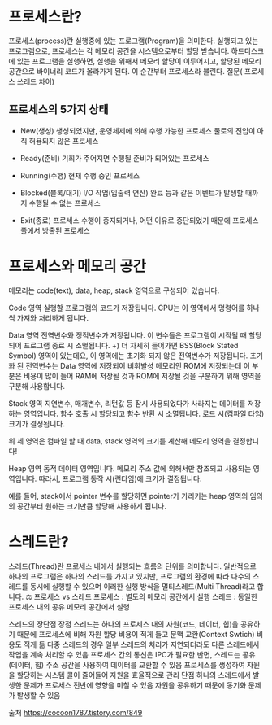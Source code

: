 
# 프로세스란?
프로세스(process)란 실행중에 있는 프로그램(Program)을 의미한다.
실행되고 있는 프로그램으로, 프로세스는 각 메모리 공간을 시스템으로부터 할당 받습니다.
하드디스크에 있는 프로그램을 실행하면, 실행을 위해서 메모리 할당이 이루어지고, 할당된 메모리 공간으로 바이너리 코드가 올라가게 된다. 이 순간부터 프로세스라 불린다. 
질문( 프로세스 쓰레드 차이) 

  ## 프로세스의 5가지 상태
  - New(생성)
  생성되었지만, 운영체제에 의해 수행 가능한 프로세스 풀로의 진입이 아직 허용되지 않은 프로세스
  
  - Ready(준비)
  기회가 주어지면 수행될 준비가 되어있는 프로세스
  
  - Running(수행)
  현재 수행 중인 프로세스
  
  - Blocked(블록/대기)
  I/O 작업(입출력 연산) 완료 등과 같은 이벤트가 발생할 때까지 수행될 수 없는 프로세스
  
  - Exit(종료)
  프로세스 수행이 중지되거나, 어떤 이유로 중단되었기 때문에 프로세스 풀에서 방출된 프로세스

# 프로세스와 메모리 공간
메모리는 code(text), data, heap, stack 영역으로 구성되어 있습니다.

Code 영역
실행할 프로그램의 코드가 저장됩니다. CPU는 이 영역에서 명령어를 하나씩 가져와 처리하게 됩니다.

Data 영역
전역변수와 정적변수가 저장됩니다. 이 변수들은 프로그램이 시작될 때 할당되어 프로그램 종료 시 소멸됩니다.
+) 더 자세히 들어가면 BSS(Block Stated Symbol) 영역이 있는데요, 이 영역에는 초기화 되지 않은 전역변수가 저장됩니다. 초기화 된 전역변수는 Data 영역에 저장되어 비휘발성 메모리인 ROM에 저장되는데 이 부분은 비용이 많이 들어 RAM에 저장될 것과 ROM에 저장될 것을 구분하기 위해 영역을 구분해 사용합니다.

Stack 영역
지연변수, 매개변수, 리턴값 등 잠시 사용되었다가 사라지는 데이터를 저장하는 영역입니다. 함수 호출 시 할당되고 함수 반환 시 소멸됩니다. 로드 시(컴파일 타임) 크기가 결정됩니다.

위 세 영역은 컴파일 할 때 data, stack 영역의 크기를 계산해 메모리 영역을 결정합니다!

Heap 영역
동적 데이터 영역입니다. 메모리 주소 값에 의해서만 참조되고 사용되는 영역입니다. 따라서, 프로그램 동작 시(런타임)에 크기가 결정됩니다.

예를 들어, stack에서 pointer 변수를 할당하면 pointer가 가리키는 heap 영역의 임의의 공간부터 원하는 크기만큼 할당해 사용하게 됩니다.

# 스레드란?
스레드(Thread)란 프로세스 내에서 실행되는 흐름의 단위를 의미합니다.
일반적으로 하나의 프로그램은 하나의 스레드를 가지고 있지만, 프로그램의 환경에 따라 다수의 스레드를 동시에 실행할 수 있으며 이러한 실행 방식을 멀티스레드(Multi Thread)라고 합니다.
⚖️ 프로세스 vs 스레드
프로세스 : 별도의 메모리 공간에서 실행
스레드 : 동일한 프로세스 내의 공유 메모리 공간에서 실행

스레드의 장단점
장점
스레드는 하나의 프로세스 내의 자원(코드, 데이터, 힙)을 공유하기 때문에 프로세스에 비해 자원 할당 비용이 적게 들고 문맥 교환(Context Swtich) 비용도 적게 듦
다중 스레드의 경우 일부 스레드의 처리가 지연되더라도 다른 스레드에서 작업을 계속 처리할 수 있음
프로세스 간의 통신은 IPC가 필요한 반면, 스레드는 공유(데이터, 힙) 주소 공간을 사용하여 데이터를 교환할 수 있음
프로세스를 생성하여 자원을 할당하는 시스템 콜이 줄어들어 자원을 효율적으로 관리
단점
하나의 스레드에서 발생한 문제가 프로세스 전반에 영향을 미칠 수 있음
자원을 공유하기 때문에 동기화 문제가 발생할 수 있음

출처 https://cocoon1787.tistory.com/849
